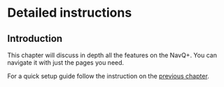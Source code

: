 # Detailed instructions

## Introduction

This chapter will discuss in depth all the features on the NavQ+. You can navigate it with just the pages you need.

For a quick setup guide follow the instruction on the [previous chapter](../setup-guide-emmc.md).&#x20;
